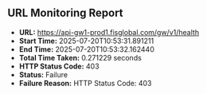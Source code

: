 ## URL Monitoring Report

- **URL:** https://api-gw1-prod1.fisglobal.com/gw/v1/health
- **Start Time:** 2025-07-20T10:53:31.891211
- **End Time:** 2025-07-20T10:53:32.162440
- **Total Time Taken:** 0.271229 seconds
- **HTTP Status Code:** 403
- **Status:** Failure
- **Failure Reason:** HTTP Status Code: 403
